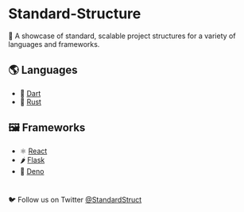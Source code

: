 # Standard-Structure

📂 A showcase of standard, scalable project structures for a variety of languages and frameworks.

## 🌎 Languages

- 🎯 [Dart](languages/dart)
- 🦀 [Rust](languages/rust)

## 🖼️ Frameworks

- ⚛️ [React](frameworks/react)
- 🌶 [Flask](frameworks/flask)
- 🦕 [Deno](frameworks/deno)

<h1></h1>

🐦 Follow us on Twitter [@StandardStruct](https://twitter.com/StandardStruct)
